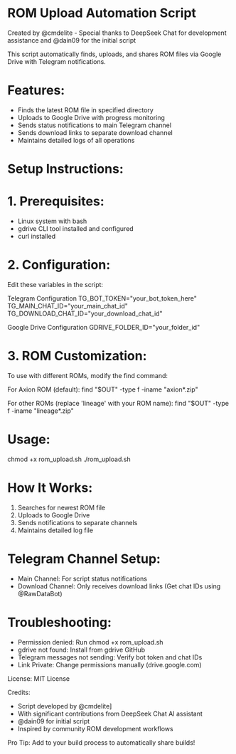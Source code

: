 # ROM Upload Automation Script

Created by @cmdelite - Special thanks to DeepSeek Chat for development assistance and @dain09 for the initial script

This script automatically finds, uploads, and shares ROM files via Google Drive with Telegram notifications.

# Features:
- Finds the latest ROM file in specified directory
- Uploads to Google Drive with progress monitoring
- Sends status notifications to main Telegram channel
- Sends download links to separate download channel
- Maintains detailed logs of all operations

# Setup Instructions:

# 1. Prerequisites:
- Linux system with bash
- gdrive CLI tool installed and configured
- curl installed

# 2. Configuration:
Edit these variables in the script:

Telegram Configuration
TG_BOT_TOKEN="your_bot_token_here"
TG_MAIN_CHAT_ID="your_main_chat_id" 
TG_DOWNLOAD_CHAT_ID="your_download_chat_id"

Google Drive Configuration
GDRIVE_FOLDER_ID="your_folder_id"

# 3. ROM Customization:
To use with different ROMs, modify the find command:

For Axion ROM (default):
find "$OUT" -type f -iname "axion*.zip"

For other ROMs (replace 'lineage' with your ROM name):
find "$OUT" -type f -iname "lineage*.zip"

# Usage:
chmod +x rom_upload.sh
./rom_upload.sh

# How It Works:
1. Searches for newest ROM file
2. Uploads to Google Drive
3. Sends notifications to separate channels
4. Maintains detailed log file

# Telegram Channel Setup:
- Main Channel: For script status notifications
- Download Channel: Only receives download links
(Get chat IDs using @RawDataBot)

# Troubleshooting:
- Permission denied: Run chmod +x rom_upload.sh
- gdrive not found: Install from gdrive GitHub
- Telegram messages not sending: Verify bot token and chat IDs
- Link Private: Change permissions manually (drive.google.com)

License: MIT License

Credits:
- Script developed by @cmdelite]
- With significant contributions from DeepSeek Chat AI assistant
- @dain09 for initial script
- Inspired by community ROM development workflows

Pro Tip: Add to your build process to automatically share builds!

